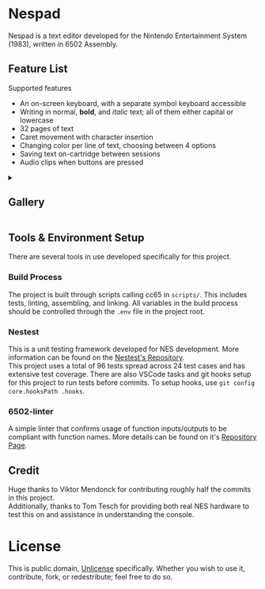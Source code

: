 # Nespad
Nespad is a text editor developed for the Nintendo Entertainment System (1983), written in 6502 Assembly.



## Feature List
Supported features
- An on-screen keyboard, with a separate symbol keyboard accessible
- Writing in normal, **bold**, and *italic* text; all of them either capital or lowercase
- 32 pages of text
- Caret movement with character insertion
- Changing color per line of text, choosing between 4 options
- Saving text on-cartridge between sessions
- Audio clips when buttons are pressed


<details>
<summary><h2>Gallery</h2></summary>

### Running on Real Hardware
![](./RepoIMG/0.png)
### Text modes
![](./RepoIMG/1.png)
### Insertion Mode (GIF)
![](./RepoIMG/2.gif)
### Symbol Keyboard (GIF)
![](./RepoIMG/3.gif)
### Color Changing (GIF)
![](./RepoIMG/4.gif)
### Pages
![](./RepoIMG/5.png)
</details>

## Tools & Environment Setup
There are several tools in use developed specifically for this project.

### Build Process
The project is built through scripts calling cc65 in `scripts/`. This includes tests, linting, assembling, and linking. All variables in the build process should be controlled through the `.env` file in the project root.

### Nestest
This is a unit testing framework developed for NES development. More information can be found on the [Nestest's Repository](https://github.com/Akadeax/nestest). 
<br>
This project uses a total of 96 tests spread across 24 test cases and has extensive test coverage.
There are also VSCode tasks and git hooks setup for this project to run tests before commits. To setup hooks, use `git config core.hooksPath .hooks`.

### 6502-linter
A simple linter that confirms usage of function inputs/outputs to be compliant with function names. More details can be found on it's [Repository Page](https://github.com/Akadeax/6502-linter).

## Credit
Huge thanks to Viktor Mendonck for contributing roughly half the commits in this project.
<br>
Additionally, thanks to Tom Tesch for providing both real NES hardware to test this on and assistance in understanding the console.

 # License
 This is public domain, [Unlicense](https://unlicense.org/) specifically. Whether you wish to use it, contribute, fork, or redestribute; feel free to do so.